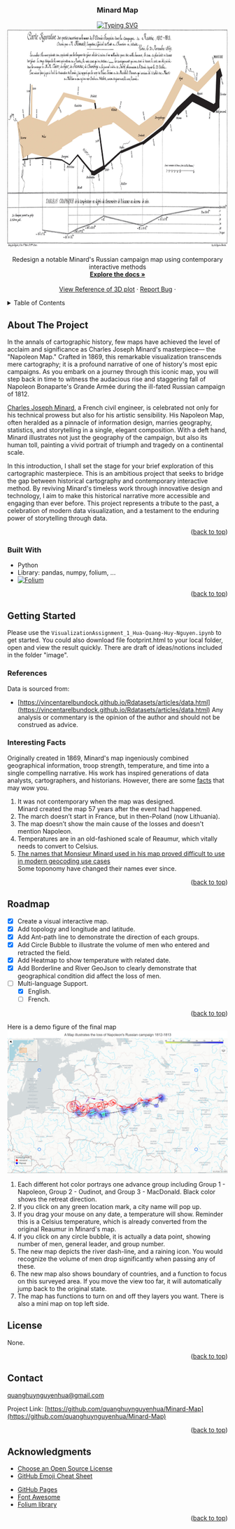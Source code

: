 <a name="readme-top"></a>

<!-- PROJECT IMAGE -->
<br />
<div align="center">
  
  <h3 align="center">Minard Map</h3>
  <a href="https://git.io/typing-svg"><img src="https://readme-typing-svg.herokuapp.com?font=Fira+Code&size=19&pause=1000&center=true&vCenter=true&width=435&lines=Redesign+a+notable+Minard's+map;Using+contemporary+interactive+method" alt="Typing SVG" /></a>
  <a href="https://github.com/quanghuynguyenhua/Minard-Map/edit/main/README.md">
    <img src="viz1asset/minardMap.png" alt="Logo" width="900" height="500">
  </a>

  

  <p align="center">
    Redesign a notable Minard's Russian campaign map using contemporary interactive methods
    <br />
    <a href="https://github.com/quanghuynguyenhua/Minard-Map"><strong>Explore the docs »</strong></a>
    <br />
    <br />
    <a href="https://www.arcgis.com/home/item.html?id=2b48caaabd0e44028724c5f109f3de97">View Reference of 3D plot</a>
    ·
    <a href="https://github.com/quanghuynguyenhua/Minard-Map/issues">Report Bug</a>
    ·
  </p>
</div>



<!-- TABLE OF CONTENTS -->
<details>
  <summary>Table of Contents</summary>
  <ol>
    <li>
      <a href="#about-the-project">About The Project</a>
      <ul>
        <li><a href="#built-with">Built With</a></li>
      </ul>
    </li>
    <li>
      <a href="#getting-started">Getting Started</a>
      <ul>
        <li><a href="#references">References</a></li>
        <li><a href="#facts">Amazing Facts</a></li>
      </ul>
    </li>
    <li><a href="#roadmap">Roadmap</a></li>
    <li><a href="#contact">Contact</a></li>
    <li><a href="#acknowledgments">Acknowledgments</a></li>
  </ol>
</details>



<!-- ABOUT THE PROJECT -->
## About The Project

In the annals of cartographic history, few maps have achieved the level of acclaim and significance as Charles Joseph Minard's masterpiece— the "Napoleon Map." Crafted in 1869, this remarkable visualization transcends mere cartography; it is a profound narrative of one of history's most epic campaigns. As you embark on a journey through this iconic map, you will step back in time to witness the audacious rise and staggering fall of Napoleon Bonaparte's Grande Armée during the ill-fated Russian campaign of 1812.

<a href= "https://en.wikipedia.org/wiki/Charles_Joseph_Minard">Charles Joseph Minard</a>, a French civil engineer, is celebrated not only for his technical prowess but also for his artistic sensibility. His Napoleon Map, often heralded as a pinnacle of information design, marries geography, statistics, and storytelling in a single, elegant composition. With a deft hand, Minard illustrates not just the geography of the campaign, but also its human toll, painting a vivid portrait of triumph and tragedy on a continental scale.

In this introduction, I shall set the stage for your brief exploration of this cartographic masterpiece.
This is an ambitious project that seeks to bridge the gap between historical cartography and contemporary interactive method. By reviving Minard's timeless work through innovative design and technology, I aim to make this historical narrative more accessible and engaging than ever before. This project represents a tribute to the past, a celebration of modern data visualization, and a testament to the enduring power of storytelling through data.

<p align="right">(<a href="#readme-top">back to top</a>)</p>



### Built With

* Python
* Library: pandas, numpy, folium, ...
* [![Folium][Folium.python]][Folium-url]

<p align="right">(<a href="#readme-top">back to top</a>)</p>



<!-- GETTING STARTED -->
## Getting Started
Please use the `VisualizationAssignment_1_Hua-Quang-Huy-Nguyen.ipynb` to get started.
You could also download file footprint.html to your local folder, open and view the result quickly.
There are draft of ideas/notions included in the folder "image".

### References

Data is sourced from:
* [https://vincentarelbundock.github.io/Rdatasets/articles/data.html](https://vincentarelbundock.github.io/Rdatasets/articles/data.html)
Any analysis or commentary is the opinion of the author and should not be construed as advice.

### Interesting Facts

Originally created in 1869, Minard's map ingeniously combined geographical information, troop strength, temperature, and time into a single compelling narrative. His work has inspired generations of data analysts, cartographers, and historians.
However, there are some <a href='https://chezvoila.com/blog/minard-map/'> facts</a> that may wow you.

1. It was not contemporary when the map was designed. </br>
Minard created the map 57 years after the event had happened.
2. The march doesn’t start in France, but in then-Poland (now Lithuania).
3. The map doesn’t show the main cause of the losses and doesn't mention Napoleon.
4. Temperatures are in an old-fashioned scale of Reaumur, which vitally needs to convert to Celsius.
5. <a href= "https://www.jla-data.net/eng/minard-map-tidygeocoder/?fbclid=IwAR1WeFzLaoNSOzvZviFDxIdk8YEPtRmZgjpLGpwgjR2qSRj7QSgne5B4Irg"> The names that Monsieur Minard used in his map proved difficult to use in modern geocoding use cases </a></br>
Some toponomy have changed their names ever since.

<p align="right">(<a href="#readme-top">back to top</a>)</p>

<!-- ROADMAP -->
## Roadmap

- [x] Create a visual interactive map.
- [x] Add topology and longitude and latitude.
- [x] Add Ant-path line to demonstrate the direction of each groups.
- [x] Add Circle Bubble to illustrate the volume of men who entered and retracted the field.
- [x] Add Heatmap to show temperature with related date.
- [x] Add Borderline and River GeoJson to clearly demonstrate that geographical condition did affect the loss of men.
- [ ] Multi-language Support.
    - [x] English.
    - [ ] French.

<p align="right">(<a href="#readme-top">back to top</a>)</p>

Here is a demo figure of the final map
  <a href="https://github.com/quanghuynguyenhua/Minard-Map/blob/main/demo.png">
    <img src="/demo.png" alt="Logo" >
  </a>

1. Each different hot color portrays one advance group including Group 1 - Napoleon, Group 2 - Oudinot, and Group 3 - MacDonald.
Black color shows the retreat direction.
2. If you click on any green location mark, a city name will pop up.
3. If you drag your mouse on any date, a temperature will show. Reminder this is a Celsius temperature, which is already converted from the original Reaumur in Minard's map.
4. If you click on any circle bubble, it is actually a data point, showing number of men, general leader, and group number.
5. The new map depicts the river dash-line, and a raining icon. You would recognize the volume of men drop significantly when passing any of these.
6. The new map also shows boundary of countries, and a function to focus on this surveyed area. If you move the view too far, it will automatically jump back to the original state.
7. The map has functions to turn on and off they layers you want. There is also a mini map on top left side.


<!-- LICENSE -->
## License

None.

<p align="right">(<a href="#readme-top">back to top</a>)</p>



<!-- CONTACT -->
## Contact

quanghuynguyenhua@gmail.com

Project Link: [https://github.com/quanghuynguyenhua/Minard-Map](https://github.com/quanghuynguyenhua/Minard-Map)

<p align="right">(<a href="#readme-top">back to top</a>)</p>



<!-- ACKNOWLEDGMENTS -->
## Acknowledgments

* [Choose an Open Source License](https://choosealicense.com)
* [GitHub Emoji Cheat Sheet](https://www.webpagefx.com/tools/emoji-cheat-sheet)
<!--
* [Malven's Flexbox Cheatsheet](https://flexbox.malven.co/)
* [Malven's Grid Cheatsheet](https://grid.malven.co/)
* [Img Shields](https://shields.io)
-->
* [GitHub Pages](https://pages.github.com)
* [Font Awesome](https://fontawesome.com)
* [Folium library](https://python-visualization.github.io/folium/latest)

<p align="right">(<a href="#readme-top">back to top</a>)</p>



<!-- MARKDOWN LINKS & IMAGES -->
<!-- https://www.markdownguide.org/basic-syntax/#reference-style-links -->
[contributors-shield]: https://img.shields.io/github/contributors/othneildrew/Best-README-Template.svg?style=for-the-badge
[contributors-url]: https://github.com/othneildrew/Best-README-Template/graphs/contributors
[forks-shield]: https://img.shields.io/github/forks/othneildrew/Best-README-Template.svg?style=for-the-badge
[forks-url]: https://github.com/othneildrew/Best-README-Template/network/members
[stars-shield]: https://img.shields.io/github/stars/othneildrew/Best-README-Template.svg?style=for-the-badge
[stars-url]: https://github.com/othneildrew/Best-README-Template/stargazers
[issues-shield]: https://img.shields.io/github/issues/othneildrew/Best-README-Template.svg?style=for-the-badge
[issues-url]: https://github.com/othneildrew/Best-README-Template/issues
[license-shield]: https://img.shields.io/github/license/othneildrew/Best-README-Template.svg?style=for-the-badge
[license-url]: https://github.com/othneildrew/Best-README-Template/blob/master/LICENSE.txt
[linkedin-shield]: https://img.shields.io/badge/-LinkedIn-black.svg?style=for-the-badge&logo=linkedin&colorB=555
[linkedin-url]: https://linkedin.com/in/othneildrew
[product-screenshot]: images/screenshot.png
[Folium.python]: https://img.shields.io/pypi/pyversions/Folium?logo=Folium&label=Folium&link=https%3A%2F%2Fpython-visualization.github.io%2Ffolium%2Flatest%2F
[Folium-url]: https://python-visualization.github.io/folium/latest/
[Next.js]: https://img.shields.io/badge/next.js-000000?style=for-the-badge&logo=nextdotjs&logoColor=white
[Next-url]: https://nextjs.org/
[React.js]: https://img.shields.io/badge/React-20232A?style=for-the-badge&logo=react&logoColor=61DAFB
[React-url]: https://reactjs.org/
[Vue.js]: https://img.shields.io/badge/Vue.js-35495E?style=for-the-badge&logo=vuedotjs&logoColor=4FC08D
[Vue-url]: https://vuejs.org/
[Angular.io]: https://img.shields.io/badge/Angular-DD0031?style=for-the-badge&logo=angular&logoColor=white
[Angular-url]: https://angular.io/
[Svelte.dev]: https://img.shields.io/badge/Svelte-4A4A55?style=for-the-badge&logo=svelte&logoColor=FF3E00
[Svelte-url]: https://svelte.dev/
[Laravel.com]: https://img.shields.io/badge/Laravel-FF2D20?style=for-the-badge&logo=laravel&logoColor=white
[Laravel-url]: https://laravel.com
[Bootstrap.com]: https://img.shields.io/badge/Bootstrap-563D7C?style=for-the-badge&logo=bootstrap&logoColor=white
[Bootstrap-url]: https://getbootstrap.com
[JQuery.com]: https://img.shields.io/badge/jQuery-0769AD?style=for-the-badge&logo=jquery&logoColor=white
[JQuery-url]: https://jquery.com 

